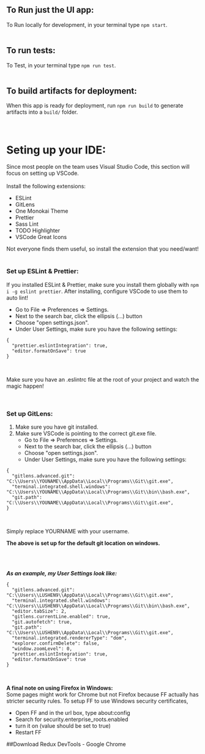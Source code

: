 ## To Run just the UI app:

To Run locally for development, in your terminal type `npm start`.
<br />
<br />

## To run tests:

To Test, in your terminal type `npm run test`.
<br />
<br />

## To build artifacts for deployment:

When this app is ready for deployment, run `npm run build` to generate artifacts into a `build/` folder.
<br />
<br />
<br />

# Seting up your IDE:

Since most people on the team uses Visual Studio Code, this section will focus on setting up VSCode.
<br />
<br />
Install the following extensions:

- ESLint
- GitLens
- One Monokai Theme
- Prettier
- Sass Lint
- TODO Highlighter
- VSCode Great Icons

Not everyone finds them useful, so install the extension that you need/want!
<br />
<br />

### Set up ESLint & Prettier:

If you installed ESLint & Prettier, make sure you install them globally with `npm i -g eslint prettier`. After installing, configure VSCode to use them to auto lint!
<br />

- Go to File => Preferences => Settings.
- Next to the search bar, click the ellipsis (...) button
- Choose "open settings.json".
- Under User Settings, make sure you have the following settings:
  <br />

```
{
  "prettier.eslintIntegration": true,
  "editor.formatOnSave": true
}
```

<br />

Make sure you have an .eslintrc file at the root of your project and watch the magic happen!

<br />

### Set up GitLens:

1. Make sure you have git installed.
2. Make sure VSCode is pointing to the correct git.exe file.<br />
   - Go to File => Preferences => Settings.<br />
   - Next to the search bar, click the ellipsis (...) button<br />
   - Choose "open settings.json".<br />
   - Under User Settings, make sure you have the following settings:
     <br />

```
{
  "gitlens.advanced.git": "C:\\Users\\YOUNAME\\AppData\\Local\\Programs\\Git\\git.exe",
  "terminal.integrated.shell.windows": "C:\\Users\\YOUNAME\\AppData\\Local\\Programs\\Git\\bin\\bash.exe",
  "git.path": "C:\\Users\\YOUNAME\\AppData\\Local\\Programs\\Git\\git.exe",
}
```

<br />

Simply replace YOURNAME with your username.

**The above is set up for the default git location on windows.**

<br />
<br />

**_As an example, my User Settings look like:_**

```
{
  "gitlens.advanced.git": "C:\\Users\\LUSHEN9\\AppData\\Local\\Programs\\Git\\git.exe",
  "terminal.integrated.shell.windows": "C:\\Users\\LUSHEN9\\AppData\\Local\\Programs\\Git\\bin\\bash.exe",
  "editor.tabSize": 2,
  "gitlens.currentLine.enabled": true,
  "git.autofetch": true,
  "git.path": "C:\\Users\\LUSHEN9\\AppData\\Local\\Programs\\Git\\git.exe",
  "terminal.integrated.rendererType": "dom",
  "explorer.confirmDelete": false,
  "window.zoomLevel": 0,
  "prettier.eslintIntegration": true,
  "editor.formatOnSave": true
}
```

<br />

**A final note on using Firefox in Windows:**
<br />
Some pages might work for Chrome but not Firefox because FF actually has stricter security rules. To setup FF to use Windows security certificates,

- Open FF and in the url box, type about:config
- Search for security.enterprise_roots.enabled
- turn it on (value should be set to true)
- Restart FF

##Download Redux DevTools - Google Chrome
